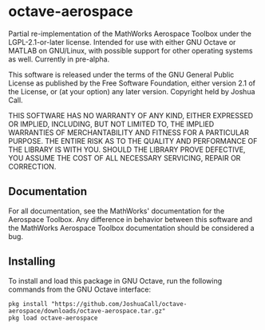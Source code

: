 # octave-aerospace
Partial re-implementation of the MathWorks Aerospace Toolbox under the LGPL-2.1-or-later license. Intended for use with either GNU Octave or MATLAB on GNU/Linux, with possible support for other operating systems as well. Currently in pre-alpha.

This software is released under the terms of the GNU General Public License as published by the Free Software Foundation, either version 2.1 of the License, or (at your option) any later version. Copyright held by Joshua Call.

THIS SOFTWARE HAS NO WARRANTY OF ANY KIND, EITHER EXPRESSED OR IMPLIED, INCLUDING, BUT NOT LIMITED TO, THE IMPLIED WARRANTIES OF MERCHANTABILITY AND FITNESS FOR A PARTICULAR PURPOSE. THE ENTIRE RISK AS TO THE QUALITY AND PERFORMANCE OF THE LIBRARY IS WITH YOU. SHOULD THE LIBRARY PROVE DEFECTIVE, YOU ASSUME THE COST OF ALL NECESSARY SERVICING, REPAIR OR CORRECTION.

## Documentation
For all documentation, see the MathWorks' documentation for the Aerospace Toolbox. Any difference in behavior between this software and the MathWorks Aerospace Toolbox documentation should be considered a bug.

## Installing
To install and load this package in GNU Octave, run the following commands from the GNU Octave interface:

```
pkg install "https://github.com/JoshuaCall/octave-aerospace/downloads/octave-aerospace.tar.gz"
pkg load octave-aerospace
```


